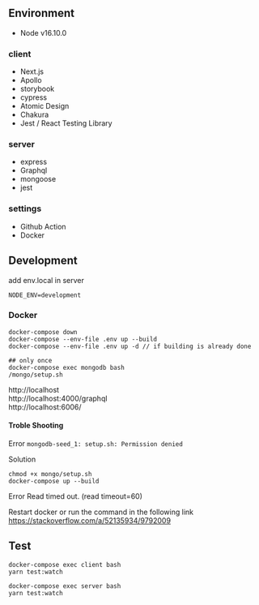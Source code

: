 ## Environment

- Node v16.10.0

### client

- Next.js
- Apollo
- storybook
- cypress
- Atomic Design
- Chakura
- Jest / React Testing Library

### server

- express
- Graphql
- mongoose
- jest

### settings

- Github Action
- Docker

## Development

add env.local in server

```
NODE_ENV=development
```

### Docker

```
docker-compose down
docker-compose --env-file .env up --build
docker-compose --env-file .env up -d // if building is already done

## only once
docker-compose exec mongodb bash
/mongo/setup.sh
```

http://localhost  
http://localhost:4000/graphql  
http://localhost:6006/

#### Troble Shooting

Error
`mongodb-seed_1: setup.sh: Permission denied`

Solution

```
chmod +x mongo/setup.sh
docker-compose up --build
```

Error
Read timed out. (read timeout=60)

Restart docker or run the command in the following link  
https://stackoverflow.com/a/52135934/9792009

## Test

```
docker-compose exec client bash
yarn test:watch

docker-compose exec server bash
yarn test:watch
```
